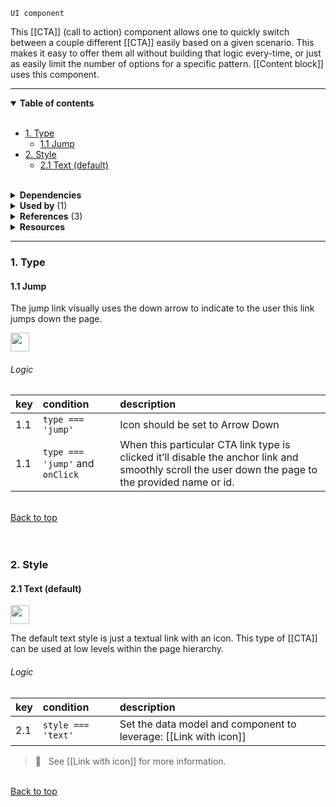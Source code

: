 `UI component`

This [[CTA]] (call to action) component allows one to quickly switch between a couple different [[CTA]] easily based on a given scenario. This makes it easy to offer them all without building that logic every-time, or just as easily limit the number of options for a specific pattern. [[Content block]] uses this component.

---

<!-- toc start -->

<details open="true">
  <summary><strong>Table of contents</strong></summary><br />

- [1. Type](#1-type)
  - [1.1 Jump](#11-jump)
- [2. Style](#2-style)
  - [2.1 Text (default)](#21-text-default)


<br />
</details>

<!-- toc end -->

<details>
  <summary><strong>Dependencies</strong></summary><br />

- [[Button group]]
- [[Card]]
- [[Card link]]
- [[Link with icon]]
- [[Feature card]]
- [[Video player]]
- [[Lightbox media viewer]]

<br />
</details>

<!-- usedby start -->

<details>
  <summary><strong>Used by</strong> (1)</summary><br />

 - [[Content block]]


<br />
</details>

<!-- usedby end -->

<!-- backlinks start -->

<details>
  <summary><strong>References</strong> (3)</summary><br />


**[[Card]]** (1)
- <a href="Card#:~:text=card is highly used core component CTA">card is highly used core component ***CTA***</a>

**[[Content block]]** (2)
- <a href="Content-block#:~:text=on CTA asdf">on ***CTA*** asdf</a>
- <a href="Content-block#:~:text=CTA">***CTA***</a>


<br />
</details>

<!-- backlinks end -->

<details>
  <summary><strong>Resources</strong></summary>


<br />

- r5: [@carbon/icons]()
- r6: [@carbon/icons-react]()
- r7: [Carbon Icons]()

<br />
</details>

---

### 1. Type

#### 1.1 Jump
The jump link visually uses the down arrow to indicate to the user this link jumps down the page.

<img src="https://user-images.githubusercontent.com/3793636/115884368-74c06880-a414-11eb-967e-2986ec080c75.png" height="30px" />

###### Logic

| key | condition | description |
|:-----|:-----------|:-------------|
| 1.1 | `type === 'jump'` | Icon should be set to Arrow Down |
| 1.1 | `type === 'jump'` and `onClick` | When this particular CTA link type is clicked it’ll disable the anchor link and smoothly scroll the user down the page to the provided name or id. |

<br />[Back to top](#table-of-contents)<br /><br /><br />

### 2. Style

#### 2.1 Text (default)

<img src="https://user-images.githubusercontent.com/3793636/115885886-011f5b00-a416-11eb-9e6f-a3bcc7e812ee.png" height="30px;" />

The default text style is just a textual link with an icon. This type of [[CTA]] can be used at low levels within the page hierarchy.

###### Logic

| key | condition | description |
|:-----|:-----------|:-------------|
| 2.1 | `style === 'text'` | Set the data model and component to leverage: [[Link with icon]] |

> 👀 &nbsp; See [[Link with icon]] for more information.

<br />[Back to top](#wiki-wrapper)<br /><br /><br />
